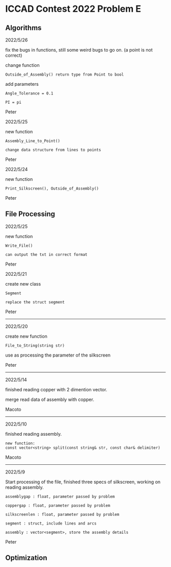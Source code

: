 # ICCAD Contest 2022 Problem E

## Algorithms

2022/5/26

fix the bugs in functions, still some weird bugs to go on. (a point is not correct)

change function

    Outside_of_Assembly() return type from Point to bool

add parameters

    Angle_Tolerance = 0.1

    PI = pi

Peter

2022/5/25

new function

    Assembly_Line_to_Point()

    change data structure from lines to points

Peter

2022/5/24

new function

    Print_Silkscreen(), Outside_of_Assembly()

Peter

## File Processing

2022/5/25

new function

    Write_File()

    can output the txt in correct format

Peter

2022/5/21

create new class

    Segment 

    replace the struct segment

Peter

---

2022/5/20

create new function

    File_to_String(string str)

use as processing the parameter of the silkscreen

Peter

---

2022/5/14

finished reading copper with 2 dimention vector.

merge read data of assembly with copper.

Macoto

---

2022/5/10

finished reading assembly.

    new function:
    const vector<string> split(const string& str, const char& delimiter)

Macoto

---

2022/5/9

Start processing of the file, finished three specs of silkscreen, working on reading assembly.

    assemblygap : float, parameter passed by problem

    coppergap : float, parameter passed by problem

    silkscreenlen : float, parameter passed by problem

    segment : struct, include lines and arcs

    assembly : vector<segment>, store the assembly details
Peter

## Optimization
